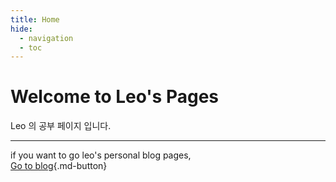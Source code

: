 ```yaml
---
title: Home
hide:
  - navigation
  - toc
---
```


# Welcome to Leo's Pages

Leo 의 공부 페이지 입니다.

---

if you want to go leo's personal blog pages,  
[Go to blog](/blog/){.md-button}